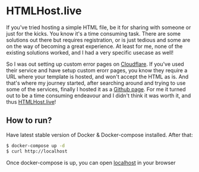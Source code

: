 # HTMLHost.live

If you've tried hosting a simple HTML file, be it for sharing with someone or just for the kicks. You know it's a time consuming task. There are some solutions out there but requires registration, or is just tedious and some are on the way of becoming a great experience. At least for me, none of the existing solutions worked, and I had a very specific usecase as well!

So I was out setting up custom error pages on [Cloudflare](http://cloudflare.com). If you've used their service and have setup custom erorr pages, you know they require a URL where your template is hosted, and won't accept the HTML as is. And that's where my journey started, after searching around and trying to use some of the services, finally I hosted it as a [Github page](https://pages.github.com/). For me it turned out to be a time consuming endeavour and I didn't think it was worth it, and thus <a href="/#home">HTMLHost.live</a>!


## How to run?

Have latest stable version of Docker & Docker-compose installed. After that:

```bash
$ docker-compose up -d
$ curl http://localhost
```

Once docker-compose is up, you can open [localhost](http://localhost) in your browser